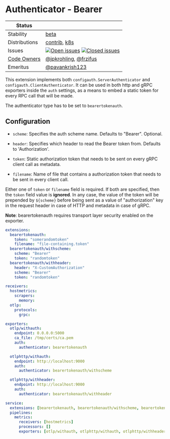 # Authenticator - Bearer
<!-- status autogenerated section -->
| Status        |           |
| ------------- |-----------|
| Stability     | [beta]  |
| Distributions | [contrib], [k8s] |
| Issues        | [![Open issues](https://img.shields.io/github/issues-search/open-telemetry/opentelemetry-collector-contrib?query=is%3Aissue%20is%3Aopen%20label%3Aextension%2Fbearertokenauth%20&label=open&color=orange&logo=opentelemetry)](https://github.com/open-telemetry/opentelemetry-collector-contrib/issues?q=is%3Aopen+is%3Aissue+label%3Aextension%2Fbearertokenauth) [![Closed issues](https://img.shields.io/github/issues-search/open-telemetry/opentelemetry-collector-contrib?query=is%3Aissue%20is%3Aclosed%20label%3Aextension%2Fbearertokenauth%20&label=closed&color=blue&logo=opentelemetry)](https://github.com/open-telemetry/opentelemetry-collector-contrib/issues?q=is%3Aclosed+is%3Aissue+label%3Aextension%2Fbearertokenauth) |
| [Code Owners](https://github.com/open-telemetry/opentelemetry-collector-contrib/blob/main/CONTRIBUTING.md#becoming-a-code-owner)    | [@jpkrohling](https://www.github.com/jpkrohling), [@frzifus](https://www.github.com/frzifus) |
| Emeritus      | [@pavankrish123](https://www.github.com/pavankrish123) |

[beta]: https://github.com/open-telemetry/opentelemetry-collector/blob/main/docs/component-stability.md#beta
[contrib]: https://github.com/open-telemetry/opentelemetry-collector-releases/tree/main/distributions/otelcol-contrib
[k8s]: https://github.com/open-telemetry/opentelemetry-collector-releases/tree/main/distributions/otelcol-k8s
<!-- end autogenerated section -->



This extension implements both `configauth.ServerAuthenticator` and `configauth.ClientAuthenticator`. It can be used in both http and gRPC exporters inside the `auth` settings, as a means to embed a static token for every RPC call that will be made.

The authenticator type has to be set to `bearertokenauth`.

## Configuration

- `scheme`: Specifies the auth scheme name. Defaults to "Bearer". Optional.

- `header`: Specifies which header to read the Bearer token from.  Defaults to 'Authorization'.

- `token`: Static authorization token that needs to be sent on every gRPC client call as metadata.

- `filename`: Name of file that contains a authorization token that needs to be sent in every client call.

Either one of `token` or `filename` field is required. If both are specified, then the `token` field value is **ignored**. In any case, the value of the token will be prepended by `${scheme}` before being sent as a value of "authorization" key in the request header in case of HTTP and metadata in case of gRPC.

**Note**: bearertokenauth requires transport layer security enabled on the exporter.


```yaml
extensions:
  bearertokenauth:
    token: "somerandomtoken"
    filename: "file-containing.token"
  bearertokenauth/withscheme:
    scheme: "Bearer"
    token: "randomtoken"
  bearertokenauth/withheader:
    header: "X-CustomAuthorization"
    scheme: "Bearer"
    token: "randomtoken"

receivers:
  hostmetrics:
    scrapers:
      memory:
  otlp:
    protocols:
      grpc:

exporters:
  otlp/withauth:
    endpoint: 0.0.0.0:5000
    ca_file: /tmp/certs/ca.pem
    auth:
      authenticator: bearertokenauth

  otlphttp/withauth:
    endpoint: http://localhost:9000
    auth:
      authenticator: bearertokenauth/withscheme

  otlphttp/withheader:
    endpoint: http://localhost:9000
    auth:
      authenticator: bearertokenauth/withheader

service:
  extensions: [bearertokenauth, bearertokenauth/withscheme, bearertokenauth/withheader]
  pipelines:
    metrics:
      receivers: [hostmetrics]
      processors: []
      exporters: [otlp/withauth, otlphttp/withauth, otlphttp/withheader]
```
